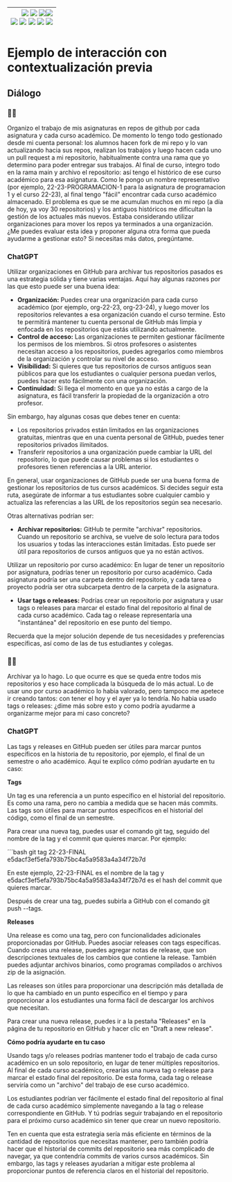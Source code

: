 <div align=right>

|[![](https://img.shields.io/badge/-Inicio-FFF?style=flat&logo=Emlakjet&logoColor=black)](/README.md) [![](https://img.shields.io/badge/-Introducción-FFF?style=flat&logo=abbrobotstudio&logoColor=black)](/documentos/intro.md) [![](https://img.shields.io/badge/-Panorámica-FFF?style=flat&logo=openstreetmap&logoColor=black)](/documentos/panoramica.md)[![](https://img.shields.io/badge/-Modelos_de_lenguaje-FFF?style=flat&logo=LiveChat&logoColor=black)](/documentos/LLMs.md)<br>  [![](https://img.shields.io/badge/-Prompts-FFF?style=flat&logo=Proton&logoColor=black)](/documentos/prompts/README.md) [![](https://img.shields.io/badge/-Ing,_de_prompts-FFF?style=flat&logo=googleearthengine&logoColor=black)](/documentos/ingenieriaDePrompts/README.md) [![](https://img.shields.io/badge/-Patrones-FFF?style=flat&logo=textpattern&logoColor=black)](/documentos/ingenieriaDePrompts/patrones/README.md) [![](https://img.shields.io/badge/8vP-FFF?style=flat&logo=v8&logoColor=black)](/documentos/prompts/mejoresPracticas/8virtudesDelPrompting.md) [![](https://img.shields.io/badge/-Casos_de_uso-FFF?style=flat&logo=gitbook&logoColor=black)](/documentos/casosDeUso/README.md)|
|-:|

</div>

# Ejemplo de interacción con contextualización previa


## Diálogo


### 👨‍💻

Organizo el trabajo de mis asignaturas en repos de github por cada asignatura y cada curso académico. De momento lo tengo todo gestionado desde mi cuenta personal: los alumnos hacen fork de mi repo y lo van actualizando hacia sus repos, realizan los trabajos y luego hacen cada uno un pull request a mi repositorio, habitualmente contra una rama que yo determino para poder entregar sus trabajos. Al final de curso, integro todo en la rama main y archivo el repositorio: así tengo el histórico de ese curso académico para esa asignatura. Como le pongo un nombre representativo (por ejemplo, 22-23-PROGRAMACION-1 para la asignatura de programacion 1 y el curso 22-23), al final tengo "fácil" encontrar cada curso académico almacenado. El problema es que se me acumulan muchos en mi repo (a día de hoy, ya voy 30 repositorios) y los antiguos históricos me dificultan la gestión de los actuales más nuevos. Estaba considerando utilizar organizaciones para mover los repos ya terminados a una organización. ¿Me puedes evaluar esta idea y proponer alguna otra forma que pueda ayudarme a gestionar esto? Si necesitas más datos, pregúntame.

### ChatGPT

Utilizar organizaciones en GitHub para archivar tus repositorios pasados es una estrategia sólida y tiene varias ventajas. Aquí hay algunas razones por las que esto puede ser una buena idea:

- **Organización:** Puedes crear una organización para cada curso académico (por ejemplo, org-22-23, org-23-24), y luego mover los repositorios relevantes a esa organización cuando el curso termine. Esto te permitirá mantener tu cuenta personal de GitHub más limpia y enfocada en los repositorios que estás utilizando actualmente.
- **Control de acceso:** Las organizaciones te permiten gestionar fácilmente los permisos de los miembros. Si otros profesores o asistentes necesitan acceso a los repositorios, puedes agregarlos como miembros de la organización y controlar su nivel de acceso.
- **Visibilidad:** Si quieres que tus repositorios de cursos antiguos sean públicos para que los estudiantes o cualquier persona puedan verlos, puedes hacer esto fácilmente con una organización.
- **Continuidad:** Si llega el momento en que ya no estás a cargo de la asignatura, es fácil transferir la propiedad de la organización a otro profesor.

Sin embargo, hay algunas cosas que debes tener en cuenta:

- Los repositorios privados están limitados en las organizaciones gratuitas, mientras que en una cuenta personal de GitHub, puedes tener repositorios privados ilimitados.
- Transferir repositorios a una organización puede cambiar la URL del repositorio, lo que puede causar problemas si los estudiantes o profesores tienen referencias a la URL anterior.

En general, usar organizaciones de GitHub puede ser una buena forma de gestionar los repositorios de tus cursos académicos. Si decides seguir esta ruta, asegúrate de informar a tus estudiantes sobre cualquier cambio y actualiza las referencias a las URL de los repositorios según sea necesario.

Otras alternativas podrían ser:

- **Archivar repositorios:** GitHub te permite "archivar" repositorios. Cuando un repositorio se archiva, se vuelve de solo lectura para todos los usuarios y todas las interacciones están limitadas. Esto puede ser útil para repositorios de cursos antiguos que ya no están activos.

Utilizar un repositorio por curso académico: En lugar de tener un repositorio por asignatura, podrías tener un repositorio por curso académico. Cada asignatura podría ser una carpeta dentro del repositorio, y cada tarea o proyecto podría ser otra subcarpeta dentro de la carpeta de la asignatura.

- **Usar tags o releases:** Podrías crear un repositorio por asignatura y usar tags o releases para marcar el estado final del repositorio al final de cada curso académico. Cada tag o release representaría una "instantánea" del repositorio en ese punto del tiempo.

Recuerda que la mejor solución depende de tus necesidades y preferencias específicas, así como de las de tus estudiantes y colegas.

### 👨‍💻

Archivar ya lo hago. Lo que ocurre es que se queda entre todos mis repositorios y eso hace complicada la búsqueda de lo más actual. Lo de usar uno por curso académico lo habia valorado, pero tampoco me apetece ir creando tantos: con tener el hoy y el ayer ya lo tendría. No habia usado tags o releases: ¿dime más sobre esto y como podría ayudarme a organizarme mejor para mi caso concreto?

### ChatGPT

Las tags y releases en GitHub pueden ser útiles para marcar puntos específicos en la historia de tu repositorio, por ejemplo, el final de un semestre o año académico. Aquí te explico cómo podrían ayudarte en tu caso:

**Tags**

Un tag es una referencia a un punto específico en el historial del repositorio. Es como una rama, pero no cambia a medida que se hacen más commits. Las tags son útiles para marcar puntos específicos en el historial del código, como el final de un semestre.

Para crear una nueva tag, puedes usar el comando git tag, seguido del nombre de la tag y el commit que quieres marcar. Por ejemplo:

´´´bash
git tag 22-23-FINAL e5dacf3ef5efa793b75bc4a5a9583a4a34f72b7d

En este ejemplo, 22-23-FINAL es el nombre de la tag y e5dacf3ef5efa793b75bc4a5a9583a4a34f72b7d es el hash del commit que quieres marcar.

Después de crear una tag, puedes subirla a GitHub con el comando git push --tags.

**Releases**

Una release es como una tag, pero con funcionalidades adicionales proporcionadas por GitHub. Puedes asociar releases con tags específicas. Cuando creas una release, puedes agregar notas de release, que son descripciones textuales de los cambios que contiene la release. También puedes adjuntar archivos binarios, como programas compilados o archivos zip de la asignación.

Las releases son útiles para proporcionar una descripción más detallada de lo que ha cambiado en un punto específico en el tiempo y para proporcionar a los estudiantes una forma fácil de descargar los archivos que necesitan.

Para crear una nueva release, puedes ir a la pestaña "Releases" en la página de tu repositorio en GitHub y hacer clic en "Draft a new release".

**Cómo podría ayudarte en tu caso**

Usando tags y/o releases podrías mantener todo el trabajo de cada curso académico en un solo repositorio, en lugar de tener múltiples repositorios. Al final de cada curso académico, crearías una nueva tag o release para marcar el estado final del repositorio. De esta forma, cada tag o release serviría como un "archivo" del trabajo de ese curso académico.

Los estudiantes podrían ver fácilmente el estado final del repositorio al final de cada curso académico simplemente navegando a la tag o release correspondiente en GitHub. Y tú podrías seguir trabajando en el repositorio para el próximo curso académico sin tener que crear un nuevo repositorio.

Ten en cuenta que esta estrategia sería más eficiente en términos de la cantidad de repositorios que necesitas mantener, pero también podría hacer que el historial de commits del repositorio sea más complicado de navegar, ya que contendría commits de varios cursos académicos. Sin embargo, las tags y releases ayudarían a mitigar este problema al proporcionar puntos de referencia claros en el historial del repositorio.
